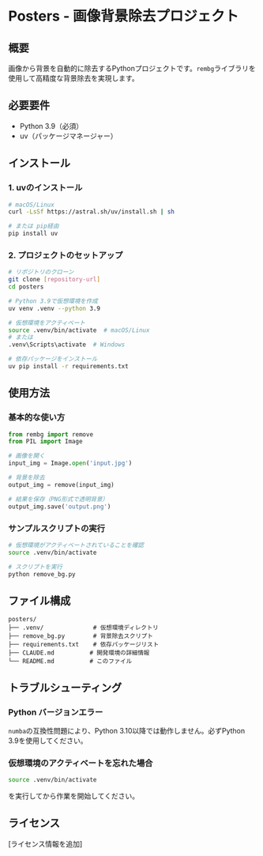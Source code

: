 # Posters - 画像背景除去プロジェクト

## 概要
画像から背景を自動的に除去するPythonプロジェクトです。`rembg`ライブラリを使用して高精度な背景除去を実現します。

## 必要要件
- Python 3.9（必須）
- uv（パッケージマネージャー）

## インストール

### 1. uvのインストール
```bash
# macOS/Linux
curl -LsSf https://astral.sh/uv/install.sh | sh

# または pip経由
pip install uv
```

### 2. プロジェクトのセットアップ
```bash
# リポジトリのクローン
git clone [repository-url]
cd posters

# Python 3.9で仮想環境を作成
uv venv .venv --python 3.9

# 仮想環境をアクティベート
source .venv/bin/activate  # macOS/Linux
# または
.venv\Scripts\activate  # Windows

# 依存パッケージをインストール
uv pip install -r requirements.txt
```

## 使用方法

### 基本的な使い方
```python
from rembg import remove
from PIL import Image

# 画像を開く
input_img = Image.open('input.jpg')

# 背景を除去
output_img = remove(input_img)

# 結果を保存（PNG形式で透明背景）
output_img.save('output.png')
```

### サンプルスクリプトの実行
```bash
# 仮想環境がアクティベートされていることを確認
source .venv/bin/activate

# スクリプトを実行
python remove_bg.py
```

## ファイル構成
```
posters/
├── .venv/              # 仮想環境ディレクトリ
├── remove_bg.py        # 背景除去スクリプト
├── requirements.txt    # 依存パッケージリスト
├── CLAUDE.md          # 開発環境の詳細情報
└── README.md          # このファイル
```

## トラブルシューティング

### Python バージョンエラー
`numba`の互換性問題により、Python 3.10以降では動作しません。必ずPython 3.9を使用してください。

### 仮想環境のアクティベートを忘れた場合
```bash
source .venv/bin/activate
```
を実行してから作業を開始してください。

## ライセンス
[ライセンス情報を追加]